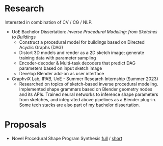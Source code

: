 # Research

Interested in combination of CV / CG / NLP.

- UoE Bachelor Dissertation: *Inverse Procedural Modeling: from Sketches to Buildings*
  - Construct a procedural model for buildings based on Directed Acyclic Graphs (DAG)
  - Distort 3D models and render as a 2D sketch image; generate training data with parameter sampling
  - Encoder-decoder & Multi-task decoders that predict DAG parameters based on input sketch image
  - Develop Blender add-on as user interface
- GraphviX Lab, IPAB, UoE - Summer Research Internship (Summer 2023)
  - Researched on topics of sketch-based inverse procedural modeling. Implemented shape grammars based on Blender geometry nodes and its APIs. Trained neural networks to inference shape parameters from sketches, and integrated above pipelines as a Blender plug-in. Some tech stacks are also part of my bachelor dissertation.

# Proposals

- Novel Procedural Shape Program Synthesis [full](procSPgen.html) / [short](proposal_proc_sp_gen.html)
